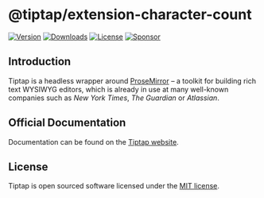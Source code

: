 # @tiptap/extension-character-count
[![Version](https://img.shields.io/npm/v/@tiptap/extension-character-count.svg?label=version)](https://www.npmjs.com/package/@tiptap/extension-character-count)
[![Downloads](https://img.shields.io/npm/dm/@tiptap/extension-character-count.svg)](https://npmcharts.com/compare/tiptap?minimal=true)
[![License](https://img.shields.io/npm/l/@tiptap/extension-character-count.svg)](https://www.npmjs.com/package/@tiptap/extension-character-count)
[![Sponsor](https://img.shields.io/static/v1?label=Sponsor&message=%E2%9D%A4&logo=GitHub)](https://github.com/sponsors/ueberdosis)

## Introduction
Tiptap is a headless wrapper around [ProseMirror](https://ProseMirror.net) – a toolkit for building rich text WYSIWYG editors, which is already in use at many well-known companies such as *New York Times*, *The Guardian* or *Atlassian*.

## Official Documentation
Documentation can be found on the [Tiptap website](https://tiptap.dev).

## License
Tiptap is open sourced software licensed under the [MIT license](https://github.com/ueberdosis/tiptap/blob/main/LICENSE.md).
